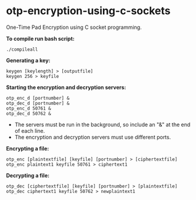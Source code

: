 # otp-encryption-using-c-sockets
One-Time Pad Encryption using C socket programming.

**To compile run bash script:**
```
./compileall
```
**Generating a key:**
```
keygen [keylength] > [outputfile]
keygen 256 > keyfile
```

**Starting the encryption and decryption servers:**
```
otp_enc_d [portnumber] & 
otp_dec_d [portnumber] &
otp_enc_d 50761 &
otp_dec_d 50762 &
```
- The servers must be run in the background, so include an "&" at the end of each line.
- The encryption and decryption servers must use different ports.

**Encrypting a file:**
```
otp_enc [plaintextfile] [keyfile] [portnumber] > [ciphertextfile]
otp_enc plaintext1 keyfile 50761 > ciphertext1
```

**Decrypting a file:**
```
otp_dec [ciphertextfile] [keyfile] [portnumber] > [plaintextfile]
otp_dec ciphertext1 keyfile 50762 > newplaintext1
```
